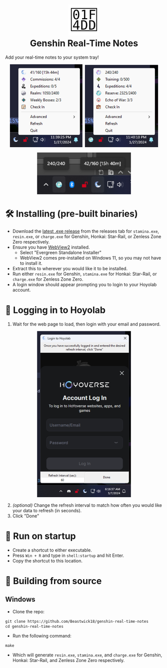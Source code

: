 <h1 align="center"><img src="assets/icon.svg" width="100" /> <br />Genshin Real-Time Notes</h1>

Add your real-time notes to your system tray!

<p align="center">
    <img src="./assets/genshin.png" />&nbsp;
    <img src="./assets/hsr.png" />
</p>
<p align="center">
    <img width=300 src="./assets/both.png" />
</p>

# 🛠️ Installing (pre-built binaries)
- Download the [latest .exe release](https://github.com/Beastwick18/genshin-real-time-notes/releases/latest) from the releases tab for `stamina.exe`, `resin.exe`, or `charge.exe` for Genshin, Honkai: Star-Rail, or Zenless Zone Zero respectively.
- Ensure you have [WebView2](https://developer.microsoft.com/en-us/microsoft-edge/webview2?form=MA13LH#download) installed.
  - Select "Evergreen Standalone Installer"
  - WebView2 comes pre-installed on Windows 11, so you may not have to install it.
- Extract this to wherever you would like it to be installed.
- Run either `resin.exe` for Genshin, `stamina.exe` for Honkai: Star-Rail, or `charge.exe` for Zenless Zone Zero.
- A login window should appear prompting you to login to your Hoyolab account.

# 🍪 Logging in to Hoyolab
1. Wait for the web page to load, then login with your email and password.

<p align="center">
    <img width=300 src="./assets/login.png" />
</p>

2. *(optional)* Change the refresh interval to match how often you would like your data to refresh (in seconds).
3. Click "Done"

# 🏃 Run on startup
- Create a shortcut to either executable.
- Press `Win + R` and type in `shell:startup` and hit Enter.
- Copy the shortcut to this location.

# 🚧 Building from source
## Windows
- Clone the repo:
```
git clone https://github.com/Beastwick18/genshin-real-time-notes
cd genshin-real-time-notes
```
- Run the following command:
```
make
```
- Which will generate `resin.exe`, `stamina.exe`, and `charge.exe` for Genshin, Honkai: Star-Rail, and Zenless Zone Zero respectively.
